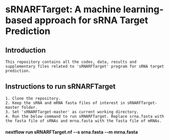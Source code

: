 # sRNARFTarget: A machine learning-based approach for sRNA Target Prediction #
  
  ## Introduction

    This repository contains all the codes, data, results and supplementary files related to 'sRNARFTarget' program for sRNA target prediction.
  
  ## Instructions to run sRNARFTarget
  
    1. Clone the repository.
    2. Keep the sRNA and mRNA fasta files of interest in sRNARFTarget-master folder.
    3. Set 'sRNARFTarget-master' as current working directory.
    4. Run the below command to run sRNARFTarget. Replace srna.fasta with the fasta file of sRNAs and mrna.fasta with the fasta file of mRNAs.
   
   #### nextflow run sRNARFTarget.nf --s srna.fasta --m mrna.fasta

    
